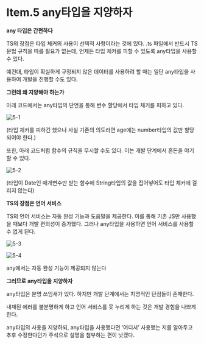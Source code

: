 # Item.5 any타입을 지양하자

**any 타입은 간편하다**

TS의 장점은 타입 체커의 사용이 선택적 사항이라는 것에 있다. .ts 파일에서 반드시 TS 문법 규칙을 따를 필요가 없는데, 언제든 타입 체커를 피할 수 있도록 any타입을 사용할 수 있다.

예컨대, 타입이 확실하게 규정되지 않은 데이터를 사용하려 할 때는 일단 any타입을 사용하여 개발을 진행할 수도 있다.

**그런데 왜 지양해야 하는가**

아래 코드에서는 any타입의 단언을 통해 변수 할당에서 타입 체커를 피하고 있다.

![5-1](https://github.com/planit-works/front-end/assets/88307030/0f2fabc1-d370-4aa0-b9b9-1be1d92e6a80)

(타입 체커를 피하긴 했으나 사실 기존의 의도라면 age에는 number타입의 값만 할당되어야 한다.)

또한, 아래 코드처럼 함수의 규칙을 무시할 수도 있다. 이는 개발 단계에서 혼돈을 야기할 수 있다.

![5-2](https://github.com/planit-works/front-end/assets/88307030/a5e5984c-9f5b-433e-ba17-971567abe665)

(타입이 Date인 매개변수만 받는 함수에 String타입의 값을 집어넣어도 타입 체커에 걸리지 않는다)

**TS의 장점은 언어 서비스**

TS의 언어 서비스는 자동 완성 기능과 도움말을 제공한다. 이를 통해 기존 JS만 사용했을 때보다 개발 편의성이 증가했다. 그러나 any타입을 사용하면 언어 서비스를 사용할 수 없게 된다.

![5-3](https://github.com/planit-works/front-end/assets/88307030/20be9b44-3663-4519-8b21-be9cb9a4026a)

![5-4](https://github.com/planit-works/front-end/assets/88307030/54d55d82-c66a-46fd-a885-9b3c8672807c)

any에서는 자동 완성 기능이 제공되지 않는다

**그러므로** **any타입을 지양하자**

any타입은 분명 쓰임새가 있다. 하지만 개발 단계에서는 치명적인 단점들이 존재한다.

내재된 에러를 불분명하게 하고 언어 서비스를 못 누리게 하는 것은 개발 경험을 나쁘게 한다.

any타입의 사용을 지양하되, any타입을 사용했다면 ‘어디서’ 사용했는 지를 알아두고 추후 수정한다던가 주석으로 설명을 첨부하는 편이 낫겠다.